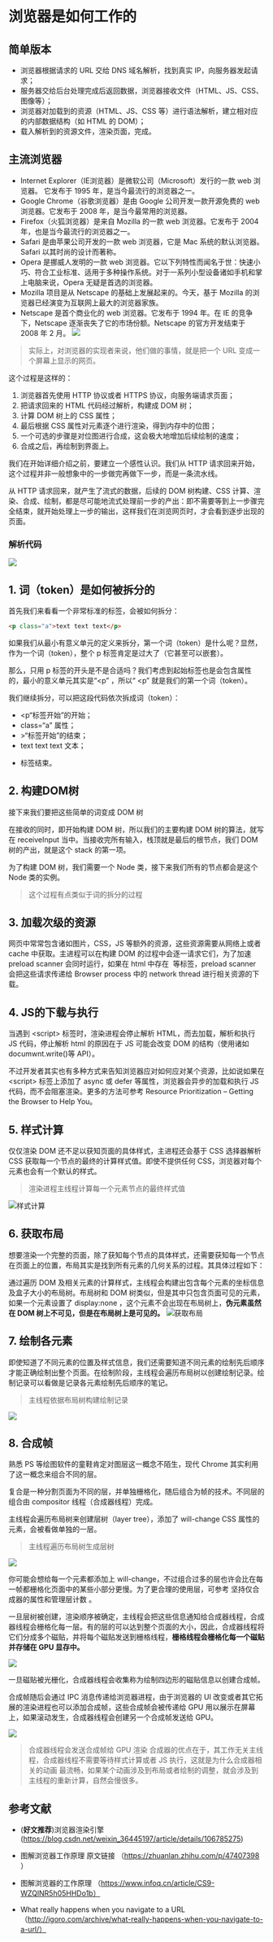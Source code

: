 # 浏览器是如何工作的

## 简单版本
- 浏览器根据请求的 URL 交给 DNS 域名解析，找到真实 IP，向服务器发起请求；
- 服务器交给后台处理完成后返回数据，浏览器接收文件（HTML、JS、CSS、图像等）；
- 浏览器对加载到的资源（HTML、JS、CSS 等）进行语法解析，建立相对应的内部数据结构（如 HTML 的 DOM）；
- 载入解析到的资源文件，渲染页面，完成。

## 主流浏览器
- Internet Explorer（IE浏览器）是微软公司（Microsoft）发行的一款 web 浏览器。 它发布于 1995 年，是当今最流行的浏览器之一。
- Google Chrome（谷歌浏览器）是由 Google 公司开发一款开源免费的 web 浏览器。它发布于 2008 年，是当今最常用的浏览器。
- Firefox（火狐浏览器）是来自 Mozilla 的一款 web 浏览器。它发布于 2004 年，也是当今最流行的浏览器之一。
- Safari 是由苹果公司开发的一款 web 浏览器，它是 Mac 系统的默认浏览器。Safari 以其时尚的设计而著称。
- Opera 是挪威人发明的一款 web 浏览器。它以下列特性而闻名于世：快速小巧、符合工业标准、适用于多种操作系统。对于一系列小型设备诸如手机和掌上电脑来说，Opera 无疑是首选的浏览器。
- Mozilla 项目是从 Netscape 的基础上发展起来的。今天，基于 Mozilla 的浏览器已经演变为互联网上最大的浏览器家族。
- Netscape 是首个商业化的 web 浏览器。它发布于 1994 年。在 IE 的竞争下，Netscape 逐渐丧失了它的市场份额。Netscape 的官方开发结束于 2008 年 2 月。
![](./WX20200520-155327@2x.png)


> 实际上，对浏览器的实现者来说，他们做的事情，就是把一个 URL 变成一个屏幕上显示的网页。

这个过程是这样的：

1. 浏览器首先使用 HTTP 协议或者 HTTPS 协议，向服务端请求页面；
2. 把请求回来的 HTML 代码经过解析，构建成 DOM 树；
3. 计算 DOM 树上的 CSS 属性；
4. 最后根据 CSS 属性对元素逐个进行渲染，得到内存中的位图；
5. 一个可选的步骤是对位图进行合成，这会极大地增加后续绘制的速度；
6. 合成之后，再绘制到界面上。

我们在开始详细介绍之前，要建立一个感性认识。我们从 HTTP 请求回来开始，这个过程并非一般想象中的一步做完再做下一步，而是一条流水线。

从 HTTP 请求回来，就产生了流式的数据，后续的 DOM 树构建、CSS 计算、渲染、合成、绘制，都是尽可能地流式处理前一步的产出：即不需要等到上一步骤完全结束，就开始处理上一步的输出，这样我们在浏览网页时，才会看到逐步出现的页面。

### 解析代码
![](./5780538-6952d36216e645d2.webp)

## 1. 词（token）是如何被拆分的
首先我们来看看一个非常标准的标签，会被如何拆分：

```HTML
<p class="a">text text text</p>
```

如果我们从最小有意义单元的定义来拆分，第一个词（token）是什么呢？显然，作为一个词（token），整个 p 标签肯定是过大了（它甚至可以嵌套）。

那么，只用 p 标签的开头是不是合适吗？我们考虑到起始标签也是会包含属性的，最小的意义单元其实是“<p” ，所以“ <p” 就是我们的第一个词（token）。

我们继续拆分，可以把这段代码依次拆成词（token）：

- <p“标签开始”的开始；
- class=“a” 属性；
- \>“标签开始”的结束；
- text text text 文本；
- </p> 标签结束。

## 2. 构建DOM树

接下来我们要把这些简单的词变成 DOM 树

在接收的同时，即开始构建 DOM 树，所以我们的主要构建 DOM 树的算法，就写在 receiveInput 当中。当接收完所有输入，栈顶就是最后的根节点，我们 DOM 树的产出，就是这个 stack 的第一项。

为了构建 DOM 树，我们需要一个 Node 类，接下来我们所有的节点都会是这个 Node 类的实例。

> 这个过程有点类似于词的拆分的过程

## 3. 加载次级的资源

网页中常常包含诸如图片，CSS，JS 等额外的资源，这些资源需要从网络上或者 cache 中获取。主进程可以在构建 DOM 的过程中会逐一请求它们，为了加速 preload scanner 会同时运行，如果在 html 中存在 <img> <link> 等标签，preload scanner 会把这些请求传递给 Browser process 中的 network thread 进行相关资源的下载。

## 4. JS的下载与执行

当遇到 \<script> 标签时，渲染进程会停止解析 HTML，而去加载，解析和执行 JS 代码，停止解析 html 的原因在于 JS 可能会改变 DOM 的结构（使用诸如 documwnt.write()等 API）。

不过开发者其实也有多种方式来告知浏览器应对如何应对某个资源，比如说如果在\<script> 标签上添加了 async 或 defer 等属性，浏览器会异步的加载和执行 JS 代码，而不会阻塞渲染。更多的方法可参考 Resource Prioritization – Getting the Browser to Help You。

## 5. 样式计算

仅仅渲染 DOM 还不足以获知页面的具体样式，主进程还会基于 CSS 选择器解析 CSS 获取每一个节点的最终的计算样式值。即使不提供任何 CSS，浏览器对每个元素也会有一个默认的样式。
> 渲染进程主线程计算每一个元素节点的最终样式值

![样式计算](./5bee778add037.png)

## 6. 获取布局
想要渲染一个完整的页面，除了获知每个节点的具体样式，还需要获知每一个节点在页面上的位置，布局其实是找到所有元素的几何关系的过程。其具体过程如下：

通过遍历 DOM 及相关元素的计算样式，主线程会构建出包含每个元素的坐标信息及盒子大小的布局树。布局树和 DOM 树类似，但是其中只包含页面可见的元素，如果一个元素设置了 display:none ，这个元素不会出现在布局树上，**伪元素虽然在 DOM 树上不可见，但是在布局树上是可见的。**
![获取布局](./5bee77ba30185.png)

## 7. 绘制各元素

即使知道了不同元素的位置及样式信息，我们还需要知道不同元素的绘制先后顺序才能正确绘制出整个页面。在绘制阶段，主线程会遍历布局树以创建绘制记录。绘制记录可以看做是记录各元素绘制先后顺序的笔记。
> 主线程依据布局树构建绘制记录

![](./5bee77f679b4d.png)



## 8. 合成帧
熟悉 PS 等绘图软件的童鞋肯定对图层这一概念不陌生，现代 Chrome 其实利用了这一概念来组合不同的层。

复合是一种分割页面为不同的层，并单独栅格化，随后组合为帧的技术。不同层的组合由 compositor 线程（合成器线程）完成。

主线程会遍历布局树来创建层树（layer tree），添加了 will-change CSS 属性的元素，会被看做单独的一层。
> 主线程遍历布局树生成层树

![](./5bee782c64422.png)

你可能会想给每一个元素都添加上 will-change，不过组合过多的层也许会比在每一帧都栅格化页面中的某些小部分更慢。为了更合理的使用层，可参考 坚持仅合成器的属性和管理层计数 。

一旦层树被创建，渲染顺序被确定，主线程会把这些信息通知给合成器线程，合成器线程会栅格化每一层。有的层的可以达到整个页面的大小，因此，合成器线程将它们分成多个磁贴，并将每个磁贴发送到栅格线程，**栅格线程会栅格化每一个磁贴并存储在 GPU 显存中。**

![](./5bee78655ed69.png)

一旦磁贴被光栅化，合成器线程会收集称为绘制四边形的磁贴信息以创建合成帧。

合成帧随后会通过 IPC 消息传递给浏览器进程，由于浏览器的 UI 改变或者其它拓展的渲染进程也可以添加合成帧，这些合成帧会被传递给 GPU 用以展示在屏幕上，如果滚动发生，合成器线程会创建另一个合成帧发送给 GPU。

![](./5bee789fac854.png)
> 合成器线程会发送合成帧给 GPU 渲染
合成器的优点在于，其工作无关主线程，合成器线程不需要等待样式计算或者 JS 执行，这就是为什么合成器相关的动画 最流畅，如果某个动画涉及到布局或者绘制的调整，就会涉及到主线程的重新计算，自然会慢很多。

## 参考文献

- (**好文推荐**)浏览器渲染引擎 (https://blog.csdn.net/weixin_36445197/article/details/106785275)
-  图解浏览器工作原理 原文链接 （https://zhuanlan.zhihu.com/p/47407398 ）
  
- 图解浏览器的工作原理 （https://www.infoq.cn/article/CS9-WZQlNR5h05HHDo1b）

- What really happens when you navigate to a URL 
  （http://igoro.com/archive/what-really-happens-when-you-navigate-to-a-url/）